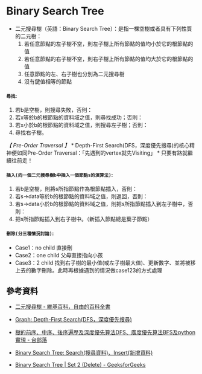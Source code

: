 # Binary Search Tree

* 二元搜尋樹（英語：Binary Search Tree）：是指一棵空樹或者具有下列性質的二元樹：
   1. 若任意節點的左子樹不空，則左子樹上所有節點的值均小於它的根節點的值
   2. 若任意節點的右子樹不空，則右子樹上所有節點的值均大於它的根節點的值
   3. 任意節點的左、右子樹也分別為二元搜尋樹
   4. 沒有鍵值相等的節點

####  `尋找`:  
   1. 若b是空樹，則搜尋失敗，否則：
   2. 若x等於b的根節點的資料域之值，則尋找成功；否則：
   3. 若x小於b的根節點的資料域之值，則搜尋左子樹；否則：
   4. 尋找右子樹。
   
   *【 Pre-Order Traversal 】*
     * Depth-First Search(DFS，深度優先搜尋)的核心精神便如同Pre-Order Traversal：「先遇到的vertex就先Visiting」
     * 只要有路就繼續往前走！


#### `插入(向一個二元搜尋樹b中插入一個節點s的演算法)`:  
   1. 若b是空樹，則將s所指節點作為根節點插入，否則：
   2. 若s->data等於b的根節點的資料域之值，則返回，否則：
   3. 若s->data小於b的根節點的資料域之值，則把s所指節點插入到左子樹中，否則：
   4. 把s所指節點插入到右子樹中。（新插入節點總是葉子節點）


#### `刪除(分三種情況討論)`:  
   - Case1：no child  直接刪
   - Case2：one child 父母直接指向小孩
   - Case3：2 child 找到右子樹的最小值(或左子樹最大值)、更新數字、並將被移上去的數字刪除。此時再根據遇到的情況做case123的方式處理
   

   
## 參考資料

* [二元搜尋樹 - 維基百科，自由的百科全書](https://zh.wikipedia.org/wiki/%E4%BA%8C%E5%85%83%E6%90%9C%E5%B0%8B%E6%A8%B9)

* [Graph: Depth-First Search(DFS，深度優先搜尋)](http://alrightchiu.github.io/SecondRound/graph-depth-first-searchdfsshen-du-you-xian-sou-xun.html)

* [樹的前序、中序、後序遍歷及深度優先算法DFS、廣度優先算法BFS及python實現 - 台部落](https://www.twblogs.net/a/5c9ea876bd9eee7523887fc1)

* [Binary Search Tree: Search(搜尋資料)、Insert(新增資料)](http://alrightchiu.github.io/SecondRound/binary-search-tree-searchsou-xun-zi-liao-insertxin-zeng-zi-liao.html)

*  [Binary Search Tree | Set 2 (Delete) - GeeksforGeeks](https://www.geeksforgeeks.org/binary-search-tree-set-2-delete/)
